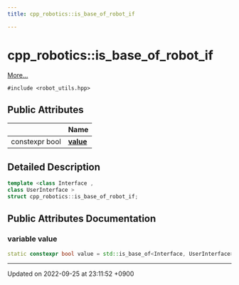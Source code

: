 ```yaml
---
title: cpp_robotics::is_base_of_robot_if

---
```


# cpp_robotics::is_base_of_robot_if



 [More...](#detailed-description)


`#include <robot_utils.hpp>`

## Public Attributes

|                | Name           |
| -------------- | -------------- |
| constexpr bool | **[value](/cpp_robotics_core/doxybook/Classes/structcpp__robotics_1_1is__base__of__robot__if/#variable-value)**  |

## Detailed Description

```cpp
template <class Interface ,
class UserInterface >
struct cpp_robotics::is_base_of_robot_if;
```

## Public Attributes Documentation

### variable value

```cpp
static constexpr bool value = std::is_base_of<Interface, UserInterface>::value;
```


-------------------------------

Updated on 2022-09-25 at 23:11:52 +0900
